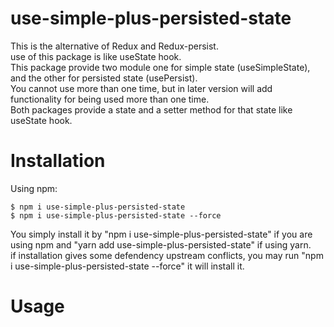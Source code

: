 # use-simple-plus-persisted-state

This is the alternative of Redux and Redux-persist.<br />
use of this package is like useState hook.<br />
This package provide two module one for simple state (useSimpleState), and the other for persisted state (usePersist). <br />
You cannot use more than one time, but in later version will add functionality for being used more than one time.<br />
Both packages provide a state and a setter method for that state like useState hook.<br />
# Installation
Using npm:
```shell
$ npm i use-simple-plus-persisted-state
$ npm i use-simple-plus-persisted-state --force
```
You simply install it by "npm i use-simple-plus-persisted-state" if you are using npm and "yarn add use-simple-plus-persisted-state" if using yarn.<br />
if installation gives some defendency upstream conflicts, you may run "npm i use-simple-plus-persisted-state --force" it will install it.<br />
# Usage

